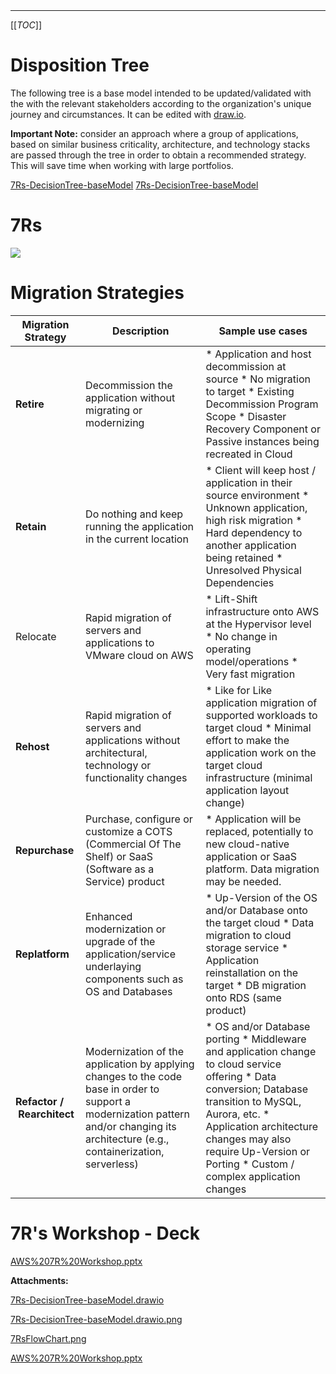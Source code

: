   

  

|    |    |    |    |
| --- | --- | --- | --- |

  

* * *

[[_TOC_]]

Disposition Tree
================

The following tree is a base model intended to be updated/validated with the with the relevant stakeholders according to the organization's unique journey and circumstances. It can be edited with [draw.io](https://app.diagrams.net/). 

**Important Note:** consider an approach where a group of applications, based on similar business criticality, architecture, and technology stacks are passed through the tree in order to obtain a recommended strategy. This will save time when working with large portfolios.

[7Rs-DecisionTree-baseModel](/.attachments/DK-Portfolio/7Rs-DecisionTree-baseModel.drawio)
[7Rs-DecisionTree-baseModel](/.attachments/DK-Portfolio/7Rs-DecisionTree-baseModel.drawio)

  

7Rs
===

 ![](/.attachments/DK-Portfolio/7RsFlowChart.png)

Migration Strategies
====================

|   **Migration** **Strategy**   | Description |   **Sample use cases**   |
| --- | --- | --- |
|   **Retire**   |   Decommission the application without migrating or modernizing   |   *   Application and host decommission at source *   No migration to target *   Existing Decommission Program Scope *   Disaster Recovery Component or Passive instances being recreated in Cloud   |
|   **Retain**   | Do nothing and keep running the application in the current location |   *   Client will keep host / application in their source environment *   Unknown application, high risk migration *   Hard dependency to another application being retained *   Unresolved Physical Dependencies   |
| Relocate | Rapid migration of servers and applications to VMware cloud on AWS |   *   Lift-Shift infrastructure onto AWS at the Hypervisor level *   No change in operating model/operations *   Very fast migration   |
|   **Rehost**   |   Rapid migration of servers and applications without architectural, technology or functionality changes        |   *   Like for Like application migration of supported workloads to target cloud *   Minimal effort to make the application work on the target cloud infrastructure (minimal application layout change)   |
|   **Repurchase**   | Purchase, configure or customize a COTS (Commercial Of The Shelf) or SaaS (Software as a Service) product |   *   Application will be replaced, potentially to new cloud-native application or SaaS platform. Data migration may be needed.   |
|   **Replatform**   | Enhanced modernization or upgrade of the application/service underlaying components such as OS and Databases |   *   Up-Version of the OS and/or Database onto the target cloud *   Data migration to cloud storage service *   Application reinstallation on the target *   DB migration onto RDS (same product)   |
|   **Refactor** **/**  **Rearchitect**   | Modernization of the application by applying changes to the code base in order to support a modernization pattern and/or changing its architecture (e.g., containerization, serverless) |   *   OS and/or Database porting *   Middleware and application change to cloud service offering *   Data conversion; Database transition to MySQL, Aurora, etc. *   Application architecture changes may also require Up-Version or Porting *   Custom / complex application changes   |

  

7R's Workshop - Deck
====================

 [AWS%207R%20Workshop.pptx](/.attachments/DK-Portfolio/AWS%207R%20Workshop.pptx)

 **Attachments:** 


[7Rs-DecisionTree-baseModel.drawio](/.attachments/DK-Portfolio/7Rs-DecisionTree-baseModel.drawio)

[7Rs-DecisionTree-baseModel.drawio.png](/.attachments/DK-Portfolio/7Rs-DecisionTree-baseModel.drawio.png)

[7RsFlowChart.png](/.attachments/DK-Portfolio/7RsFlowChart.png)

[AWS%207R%20Workshop.pptx](/.attachments/DK-Portfolio/AWS%207R%20Workshop.pptx)
